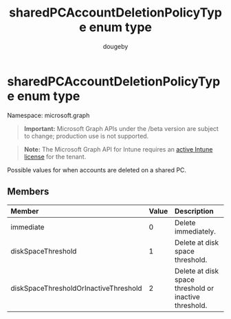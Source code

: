 ﻿---
title: "sharedPCAccountDeletionPolicyType enum type"
description: "Possible values for when accounts are deleted on a shared PC."
author: "dougeby"
localization_priority: Normal
ms.prod: "intune"
doc_type: enumPageType
---

# sharedPCAccountDeletionPolicyType enum type

Namespace: microsoft.graph

> **Important:** Microsoft Graph APIs under the /beta version are subject to change; production use is not supported.

> **Note:** The Microsoft Graph API for Intune requires an [active Intune license](https://go.microsoft.com/fwlink/?linkid=839381) for the tenant.

Possible values for when accounts are deleted on a shared PC.

## Members

| Member                                | Value | Description                                           |
| :------------------------------------ | :---- | :---------------------------------------------------- |
| immediate                             | 0     | Delete immediately.                                   |
| diskSpaceThreshold                    | 1     | Delete at disk space threshold.                       |
| diskSpaceThresholdOrInactiveThreshold | 2     | Delete at disk space threshold or inactive threshold. |
